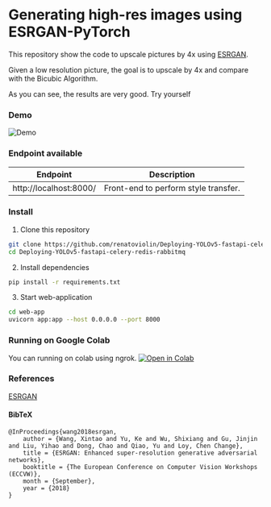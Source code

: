 # Generating high-res images using ESRGAN-PyTorch

This repository show the code to upscale pictures by 4x using [ESRGAN](https://github.com/xinntao/ESRGAN).

Given a low resolution picture, the goal is to upscale by 4x and compare with the Bicubic Algorithm.

As you can see, the results are very good. Try yourself

### Demo
![Demo](screenshot/demo.gif)



### Endpoint available
| Endpoint | Description
| --- | ---
| http://localhost:8000/ |  Front-end to perform style transfer.


### Install
1. Clone this repository
```bash
git clone https://github.com/renatoviolin/Deploying-YOLOv5-fastapi-celery-redis-rabbitmq.git
cd Deploying-YOLOv5-fastapi-celery-redis-rabbitmq
```

2. Install dependencies
```bash
pip install -r requirements.txt
```

3. Start web-application
```bash
cd web-app
uvicorn app:app --host 0.0.0.0 --port 8000
```

### Running on Google Colab
You can running on colab using ngrok. [![Open in Colab](https://colab.research.google.com/assets/colab-badge.svg)](https://colab.research.google.com/drive/1fVHpgU3OKQtp5_gJ5_aXhx24zg0ba5lQ?usp=sharing)


### References
[ESRGAN](https://github.com/xinntao/ESRGAN)


#### BibTeX
    @InProceedings{wang2018esrgan,
        author = {Wang, Xintao and Yu, Ke and Wu, Shixiang and Gu, Jinjin and Liu, Yihao and Dong, Chao and Qiao, Yu and Loy, Chen Change},
        title = {ESRGAN: Enhanced super-resolution generative adversarial networks},
        booktitle = {The European Conference on Computer Vision Workshops (ECCVW)},
        month = {September},
        year = {2018}
    }
